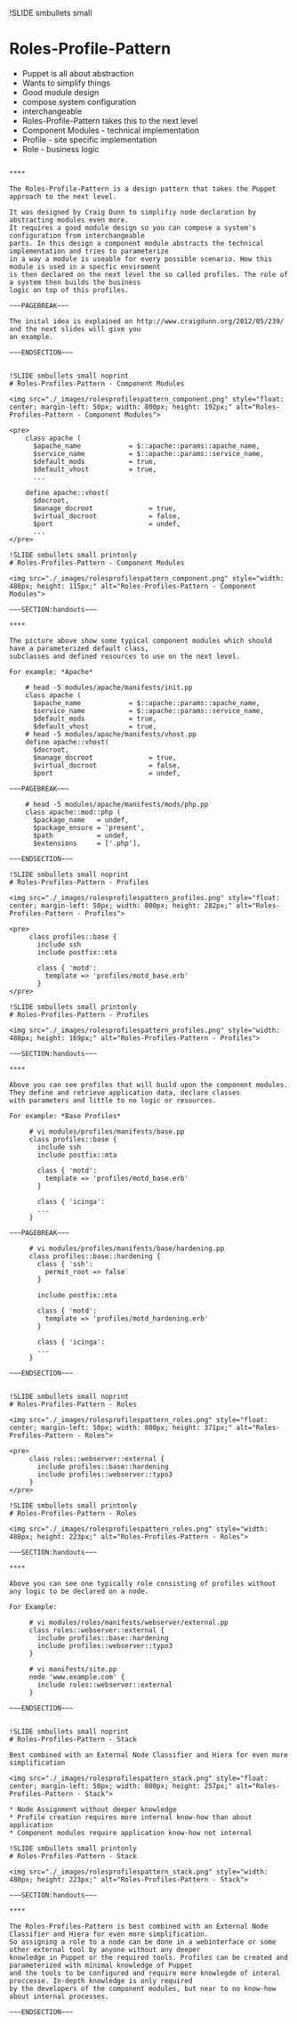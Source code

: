 !SLIDE smbullets small
# Roles-Profile-Pattern

* Puppet is all about abstraction
* Wants to simplify things
* Good module design
 * compose system configuration
 * interchangeable
* Roles-Profile-Pattern takes this to the next level
 * Component Modules - technical implementation
 * Profile - site specific implementation
 * Role - business logic

~~~SECTION:handouts~~~

****

The Roles-Profile-Pattern is a design pattern that takes the Puppet approach to the next level.

It was designed by Craig Dunn to simplifiy node declaration by abstracting modules even more.
It requires a good module design so you can compose a system's configuration from interchangeable
parts. In this design a component module abstracts the technical implementation and tries to parameterize
in a way a module is useable for every possible scenario. How this module is used in a specfic enviroment
is then declared on the next level the so called profiles. The role of a system then builds the business
logic on top of this profiles.

~~~PAGEBREAK~~~

The inital idea is explained on http://www.craigdunn.org/2012/05/239/ and the next slides will give you
an example.

~~~ENDSECTION~~~


!SLIDE smbullets small noprint
# Roles-Profiles-Pattern - Component Modules

<img src="./_images/rolesprofilespattern_component.png" style="float: center; margin-left: 50px; width: 800px; height: 192px;" alt="Roles-Profiles-Pattern - Component Modules">

<pre>
    class apache (
      $apache_name            = $::apache::params::apache_name,
      $service_name           = $::apache::params::service_name,
      $default_mods           = true,
      $default_vhost          = true,
      ...

    define apache::vhost(
      $docroot,
      $manage_docroot              = true,
      $virtual_docroot             = false,
      $port                        = undef,
      ...
</pre>

!SLIDE smbullets small printonly
# Roles-Profiles-Pattern - Component Modules

<img src="./_images/rolesprofilespattern_component.png" style="width: 480px; height: 115px;" alt="Roles-Profiles-Pattern - Component Modules">

~~~SECTION:handouts~~~

****

The picture above show some typical component modules which should have a parameterized default class,
subclasses and defined resources to use on the next level.

For example: *Apache*

    # head -5 modules/apache/manifests/init.pp
    class apache (
      $apache_name            = $::apache::params::apache_name,
      $service_name           = $::apache::params::service_name,
      $default_mods           = true,
      $default_vhost          = true,
    # head -5 modules/apache/manifests/vhost.pp
    define apache::vhost(
      $docroot,
      $manage_docroot              = true,
      $virtual_docroot             = false,
      $port                        = undef,

~~~PAGEBREAK~~~

    # head -5 modules/apache/manifests/mods/php.pp
    class apache::mod::php (
      $package_name   = undef,
      $package_ensure = 'present',
      $path           = undef,
      $extensions     = ['.php'],

~~~ENDSECTION~~~

!SLIDE smbullets small noprint
# Roles-Profiles-Pattern - Profiles

<img src="./_images/rolesprofilespattern_profiles.png" style="float: center; margin-left: 50px; width: 800px; height: 282px;" alt="Roles-Profiles-Pattern - Profiles">

<pre>
     class profiles::base {
       include ssh
       include postfix::mta

       class { 'motd':
         template => 'profiles/motd_base.erb'
       }
</pre>

!SLIDE smbullets small printonly
# Roles-Profiles-Pattern - Profiles

<img src="./_images/rolesprofilespattern_profiles.png" style="width: 480px; height: 169px;" alt="Roles-Profiles-Pattern - Profiles">

~~~SECTION:handouts~~~

****

Above you can see profiles that will build upon the component modules. They define and retrieve application data, declare classes
with parameters and little to no logic or resources.

For example: *Base Profiles*

     # vi modules/profiles/manifests/base.pp
     class profiles::base {
       include ssh
       include postfix::mta

       class { 'motd':
         template => 'profiles/motd_base.erb'
       }

       class { 'icinga':
       ... 
     }

~~~PAGEBREAK~~~

     # vi modules/profiles/manifests/base/hardening.pp
     class profiles::base::hardening {
       class { 'ssh':
         permit_root => false
       }

       include postfix::mta

       class { 'motd':
         template => 'profiles/motd_hardening.erb'
       }

       class { 'icinga':
       ... 
     }

~~~ENDSECTION~~~


!SLIDE smbullets small noprint
# Roles-Profiles-Pattern - Roles

<img src="./_images/rolesprofilespattern_roles.png" style="float: center; margin-left: 50px; width: 800px; height: 371px;" alt="Roles-Profiles-Pattern - Roles">

<pre>
     class roles::webserver::external {
       include profiles::base::hardening
       include profiles::webserver::typo3
     }
</pre>

!SLIDE smbullets small printonly
# Roles-Profiles-Pattern - Roles

<img src="./_images/rolesprofilespattern_roles.png" style="width: 480px; height: 223px;" alt="Roles-Profiles-Pattern - Roles">

~~~SECTION:handouts~~~

****

Above you can see one typically role consisting of profiles without any logic to be declared on a node.

For Example: 

     # vi modules/roles/manifests/webserver/external.pp
     class roles::webserver::external {
       include profiles::base::hardening
       include profiles::webserver::typo3
     }

     # vi manifests/site.pp
     node 'www.example.com' {
       include roles::webserver::external
     }

~~~ENDSECTION~~~


!SLIDE smbullets small noprint
# Roles-Profiles-Pattern - Stack

Best combined with an External Node Classifier and Hiera for even more simplification

<img src="./_images/rolesprofilespattern_stack.png" style="float: center; margin-left: 50px; width: 800px; height: 257px;" alt="Roles-Profiles-Pattern - Stack">

* Node Assignment without deeper knowledge
* Profile creation requires more internal know-how than about application
* Component modules require application know-how not internal

!SLIDE smbullets small printonly
# Roles-Profiles-Pattern - Stack

<img src="./_images/rolesprofilespattern_stack.png" style="width: 480px; height: 223px;" alt="Roles-Profiles-Pattern - Stack">

~~~SECTION:handouts~~~

****

The Roles-Profiles-Pattern is best combined with an External Node Classifier and Hiera for even more simplification.
So assigning a role to a node can be done in a webinterface or some other external tool by anyone without any deeper
knowledge in Puppet or the required tools. Profiles can be created and parameterized with minimal knowledge of Puppet
and the tools to be configured and require more knowlegde of interal proccesse. In-depth knowledge is only required
by the developers of the component modules, but near to no know-how about internal processes.

~~~ENDSECTION~~~
